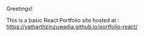 Greetings!

This is a basic React Portfolio site hosted at : https://yatharthzinzuwadia.github.io/portfolio-react/
